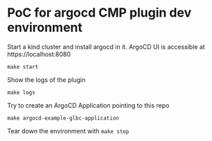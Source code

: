 # PoC for argocd CMP plugin dev environment

Start a kind cluster and install argocd in it. ArgoCD UI is accessible at https://localhost:8080

`make start`

Show the logs of the plugin

`make logs`

Try to create an ArgoCD Application pointing to this repo

`make argocd-example-glbc-application`

Tear down the environment with `make stop`

